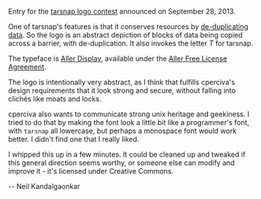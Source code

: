 Entry for the [tarsnap logo contest](http://mail.tarsnap.com/tarsnap-users/msg00678.html) announced on
September 28, 2013.

One of tarsnap's features is that it conserves resources by [de-duplicating data](https://www.tarsnap.com/efficiency.html). 
So the logo is an abstract depiction of blocks of data being copied across a barrier, 
with de-duplication. It also invokes the letter *T* for tarsnap.

The typeface is [Aller Display](http://www.daltonmaag.com/AllerFreeLicenceAgreement.pdf), 
available under the [Aller Free License Agreement](http://www.daltonmaag.com/AllerFreeLicenceAgreement.pdf).

The logo is intentionally very abstract, as I think that fulfills cperciva's design requirements that it look
strong and secure, without falling into clich&eacute;s like moats and locks. 

cperciva also wants to communicate strong unix heritage and geekiness. I tried to do that by making the font 
look a little bit like a programmer's font, with `tarsnap` all lowercase, but perhaps a monospace font would work better. I didn't
find one that I really liked. 

I whipped this up in a few minutes. It could be cleaned up and tweaked if this general direction seems worthy, or
someone else can modify and improve it - it's licensed under Creative Commons.

-- Neil Kandalgaonkar



